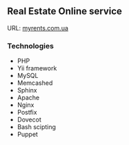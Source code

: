 ## Real Estate Online service

URL: <a href="http://myrents.com.ua/search">myrents.com.ua</a>


### Technologies
* PHP
* Yii framework
* MySQL
* Memcashed
* Sphinx
* Apache
* Nginx
* Postfix
* Dovecot
* Bash scipting
* Puppet
